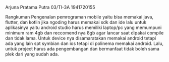 Arjuna Pratama Putra
03/TI-3A
1941720155

Rangkuman
Pengenalan pemrograman mobile yaitu bisa memakai java, flutter, dan kotlin jika ngoding harus memakai sdk dan ide lalu untuk aplikasinya yaitu android studio harus memiliki laptop/pc
yang memumpuni minimum ram 4gb dan reccomend nya 8gb agar lancar saat dipakai compile dan tidak lama. Untuk device nya disamaratakan memakai android tetapi ada yang lain spt symbian
dan ios tetapi di polinema memakai android. Lalu, untuk project harus ada pengembangan dan bermanfaat tidak boleh sama plek dari yang sudah ada.
